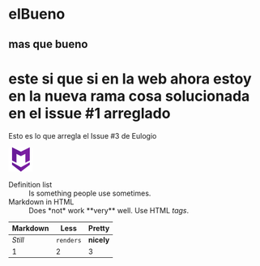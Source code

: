 # elBueno

mas que bueno
-----
este si que si en la web
ahora estoy en la nueva rama
cosa solucionada en el issue #1
arreglado
=====
Esto es lo que arregla el Issue #3 de Eulogio

 
![alt text](https://github.com/adam-p/markdown-here/raw/master/src/common/images/icon48.png "Logo markdown")


<dl>
  <dt>Definition list</dt>
  <dd>Is something people use sometimes.</dd>

  <dt>Markdown in HTML</dt>
  <dd>Does *not* work **very** well. Use HTML <em>tags</em>.</dd>
</dl>

Markdown | Less | Pretty
--- | --- | ---
*Still* | `renders` | **nicely**
1 | 2 | 3
